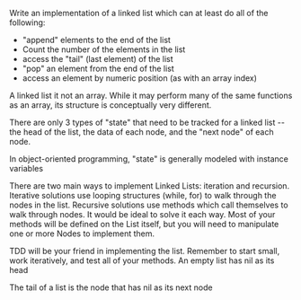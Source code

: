 Write an implementation of a linked list which can at least do all of the following:

* "append" elements to the end of the list
* Count the number of the elements in the list
* access the "tail" (last element) of the list
* "pop" an element from the end of the list
* access an element by numeric position (as with an array index)

A linked list it not an array.
While it may perform many of the same functions as an array, its structure is conceptually very different.

There are only 3 types of "state" that need to be tracked for a linked list --
the head of the list,
the data of each node,
and the "next node" of each node.

In object-oriented programming, "state" is generally modeled with instance variables

There are two main ways to implement Linked Lists: iteration and recursion. Iterative solutions use looping structures (while, for) to walk through the nodes in the list. Recursive solutions use methods which call themselves to walk through nodes. It would be ideal to solve it each way.
Most of your methods will be defined on the List itself, but you will need to manipulate one or more Nodes to implement them.

TDD will be your friend in implementing the list.
Remember to start small, work iteratively,
and test all of your methods.
An empty list has nil as its head

The tail of a list is the node that has nil as its next node
